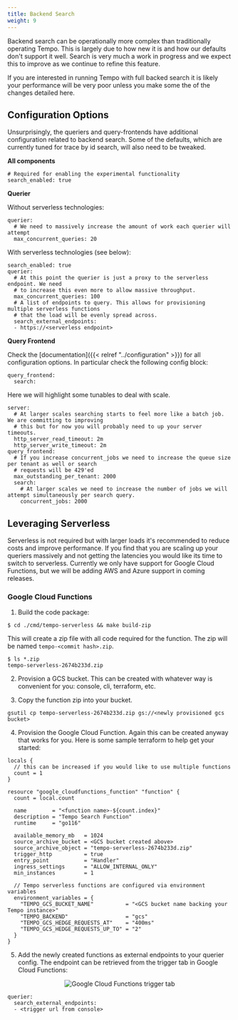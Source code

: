 ```yaml
---
title: Backend Search
weight: 9
---
```


Backend search can be operationally more complex than traditionally operating Tempo. This is largely due
to how new it is and how our defaults don't support it well. Search is very much a work in progress and 
we expect this to improve as we continue to refine this feature. 

If you are interested in running Tempo with full backed search it is likely your performance will be very poor
unless you make some the of the changes detailed here.

## Configuration Options

Unsurprisingly, the queriers and query-frontends have additional configuration related to backend search. 
Some of the defaults, which are currently tuned for trace by id search, will also need to be tweaked.

**All components**
```
# Required for enabling the experimental functionality
search_enabled: true
```

**Querier**

Without serverless technologies:
```
querier:
  # We need to massively increase the amount of work each querier will attempt
  max_concurrent_queries: 20
```

With serverless technologies (see below):
```
search_enabled: true
querier:
  # At this point the querier is just a proxy to the serverless endpoint. We need
  # to increase this even more to allow massive throughput.
  max_concurrent_queries: 100
  # A list of endpoints to query. This allows for provisioning multiple serverless functions
  # that the load will be evenly spread across.
  search_external_endpoints:
  - https://<serverless endpoint>
```

**Query Frontend**

Check the [documentation]({{< relref "../configuration" >}}) for all configuration options. In particular
check the following config block:

```
query_frontend:
  search:
```

Here we will highlight some tunables to deal with scale.

```
server:
  # At larger scales searching starts to feel more like a batch job. We are committing to improving
  # this but for now you will probably need to up your server timeouts.
  http_server_read_timeout: 2m
  http_server_write_timeout: 2m
query_frontend:
  # If you increase concurrent_jobs we need to increase the queue size per tenant as well or search
  # requests will be 429'ed
  max_outstanding_per_tenant: 2000
  search:
    # At larger scales we need to increase the number of jobs we will attempt simultaneously per search query.
    concurrent_jobs: 2000
```

## Leveraging Serverless

Serverless is not required but with larger loads it's recommended to reduce costs and improve performance. If you find
that you are scaling up your queriers massively and not getting the latencies you would like its time to switch to
serverless. Currently we only have support for Google Cloud Functions, but we will be adding AWS and Azure support in 
coming releases.

### Google Cloud Functions

1. Build the code package:

```
$ cd ./cmd/tempo-serverless && make build-zip
```

This will create a zip file with all code required for the function. The zip will be named `tempo-<commit hash>.zip`.

```
$ ls *.zip
tempo-serverless-2674b233d.zip
```

2. Provision a GCS bucket. This can be created with whatever way is convenient for you: console, cli, terraform, etc.

3. Copy the function zip into your bucket.
```
gsutil cp tempo-serverless-2674b233d.zip gs://<newly provisioned gcs bucket>
```

4. Provision the Google Cloud Function. Again this can be created anyway that works for you. Here is some sample terraform
to help get your started:

```
locals {
  // this can be increased if you would like to use multiple functions
  count = 1
}

resource "google_cloudfunctions_function" "function" {
  count = local.count

  name        = "<function name>-${count.index}"
  description = "Tempo Search Function"
  runtime     = "go116"

  available_memory_mb   = 1024
  source_archive_bucket = <GCS bucket created above>
  source_archive_object = "tempo-serverless-2674b233d.zip"
  trigger_http          = true
  entry_point           = "Handler"
  ingress_settings      = "ALLOW_INTERNAL_ONLY"
  min_instances         = 1

  // Tempo serverless functions are configured via environment variables
  environment_variables = {
    "TEMPO_GCS_BUCKET_NAME"          = "<GCS bucket name backing your Tempo instance>"
    "TEMPO_BACKEND"                  = "gcs"
    "TEMPO_GCS_HEDGE_REQUESTS_AT"    = "400ms"
    "TEMPO_GCS_HEDGE_REQUESTS_UP_TO" = "2"
  }
}
```

5. Add the newly created functions as external endpoints to your querier config. The endpoint can be 
retrieved from the trigger tab in Google Cloud Functions:

<p align="center"><img src="../backend_search_cloud_function_trigger.png" alt="Google Cloud Functions trigger tab"></p>

```
querier:
  search_external_endpoints:
  - <trigger url from console>
```